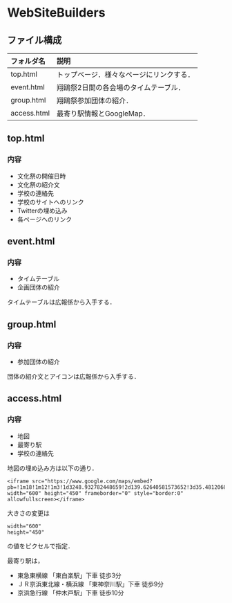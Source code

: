 # WebSiteBuilders

## ファイル構成
|フォルダ名 |説明                         |
|:--        |:--                          |
|top.html |トップベージ．様々なページにリンクする．|
|event.html |翔鴎祭2日間の各会場のタイムテーブル． |
|group.html |翔鴎祭参加団体の紹介． |
|access.html |最寄り駅情報とGoogleMap．|

## top.html
### 内容
* 文化祭の開催日時
* 文化祭の紹介文
* 学校の連絡先
* 学校のサイトへのリンク
* Twitterの埋め込み
* 各ページへのリンク

## event.html
### 内容
* タイムテーブル
* 企画団体の紹介

タイムテーブルは広報係から入手する．

## group.html
### 内容
* 参加団体の紹介

団体の紹介文とアイコンは広報係から入手する．

## access.html
### 内容
* 地図
* 最寄り駅
* 学校の連絡先

地図の埋め込み方は以下の通り．

```
<iframe src="https://www.google.com/maps/embed?pb=!1m18!1m12!1m3!1d3248.932782448659!2d139.62640581573652!3d35.48120688024137!2m3!1f0!2f0!3f0!3m2!1i1024!2i768!4f13.1!3m3!1m2!1s0x60185c1f0cbcbd89%3A0x2bd0055a8cb0e85b!2z56We5aWI5bed55yM56uL56We5aWI5bed57eP5ZCI6auY562J5a2m5qCh!5e0!3m2!1sja!2sjp!4v1536565163238" width="600" height="450" frameborder="0" style="border:0" allowfullscreen></iframe>
```
大きさの変更は
```
width="600" 
height="450"
```
の値をピクセルで指定．

最寄り駅は，
* 東急東横線 「東白楽駅」下車 徒歩3分
* ＪＲ京浜東北線・横浜線 「東神奈川駅」下車 徒歩9分
* 京浜急行線 「仲木戸駅」下車 徒歩10分




